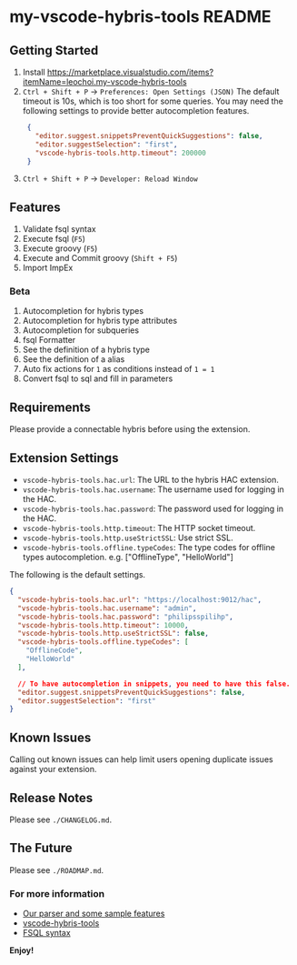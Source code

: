 # my-vscode-hybris-tools README

## Getting Started 

1. Install https://marketplace.visualstudio.com/items?itemName=leochoi.my-vscode-hybris-tools
2. `Ctrl + Shift + P` → `Preferences: Open Settings (JSON)`
   The default timeout is 10s, which is too short for some queries.
   You may need the following settings to provide better autocompletion features.
   ```json
    {
      "editor.suggest.snippetsPreventQuickSuggestions": false,
      "editor.suggestSelection": "first",
      "vscode-hybris-tools.http.timeout": 200000
    }
   ```
3. `Ctrl + Shift + P` → `Developer: Reload Window`

## Features

1. Validate fsql syntax
2. Execute fsql (`F5`)
3. Execute groovy (`F5`)
4. Execute and Commit groovy (`Shift + F5`)
5. Import ImpEx

### Beta

1. Autocompletion for hybris types
2. Autocompletion for hybris type attributes
3. Autocompletion for subqueries
4. fsql Formatter
5. See the definition of a hybris type
6. See the definition of a alias
7. Auto fix actions for `1` as conditions instead of `1 = 1`
8. Convert fsql to sql and fill in parameters

## Requirements

Please provide a connectable hybris before using the extension.

## Extension Settings

* `vscode-hybris-tools.hac.url`: The URL to the hybris HAC extension.
* `vscode-hybris-tools.hac.username`: The username used for logging in the HAC.
* `vscode-hybris-tools.hac.password`: The password used for logging in the HAC.
* `vscode-hybris-tools.http.timeout`: The HTTP socket timeout.
* `vscode-hybris-tools.http.useStrictSSL`: Use strict SSL.
* `vscode-hybris-tools.offline.typeCodes`: The type codes for offline types autocompletion. e.g. ["OfflineType", "HelloWorld"]

The following is the default settings.

```json
{
  "vscode-hybris-tools.hac.url": "https://localhost:9012/hac",
  "vscode-hybris-tools.hac.username": "admin",
  "vscode-hybris-tools.hac.password": "philipsspilihp",
  "vscode-hybris-tools.http.timeout": 10000,
  "vscode-hybris-tools.http.useStrictSSL": false,
  "vscode-hybris-tools.offline.typeCodes": [
    "OfflineCode",
    "HelloWorld"
  ],

  // To have autocompletion in snippets, you need to have this false.
  "editor.suggest.snippetsPreventQuickSuggestions": false,
  "editor.suggestSelection": "first"
}
```

## Known Issues

Calling out known issues can help limit users opening duplicate issues against your extension.

## Release Notes

Please see `./CHANGELOG.md`.

## The Future

Please see `./ROADMAP.md`.

### For more information

* [Our parser and some sample features](https://github.com/leoiii12/flex-query-parser)
* [vscode-hybris-tools](https://github.com/vscode-hybris-tools/vscode-hybris-tools)
* [FSQL syntax](https://help.sap.com/doc/a4265d5ea8314eb2929e6cf6fb8e35a5/1811/en-US/de/hybris/platform/servicelayer/search/FlexibleSearchService.html)

**Enjoy!**
